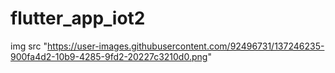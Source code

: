 # flutter_app_iot2


img src "https://user-images.githubusercontent.com/92496731/137246235-900fa4d2-10b9-4285-9fd2-20227c3210d0.png" 
